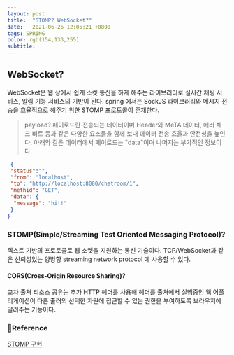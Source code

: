```yaml
---
layout: post 
title:  "STOMP? WebSocket?"
date:   2021-06-26 12:05:21 +0800 
tags: SPRING
color: rgb(154,133,255)
subtitle: 
--- 
```


## WebSocket?

WebSocket은 웹 상에서 쉽게 소켓 통신을 하게 해주는 라이브러리로 실시간 채팅 서비스, 알림 기능 서비스의 기반이 된다.
 spring 에서는 SockJS 라이브러리와 메시지 전송을 효율적으로 해주기 위한 STOMP 프로토콜이 존재한다.  

> payload?
> 페이로드란 전송되는 데이터이며 Header와 MeTA 데이터, 에러 체크 비트 등과 같은 다양한 요소들을 함께 보내 데이터 전송 효율과 안전성을 
> 높인다. 아래와 같은 데이터에서 페이로드는 "data"이며 나머지는 부가적인 정보이다.

```JSON
 {
 "status":"",
 "from": "localhost",
 "to": "http://localhost:8080/chatroom/1",
 "methid": "GET",
 "data": {
  "message": "hi!!"
 }
}
```

### STOMP(Simple/Streaming Test Oriented Messaging Protocol)?
텍스트 기반의 프로토콜로 웹 소켓을 지원하는 통신 기술이다. TCP/WebSocket과 같은 신뢰성있는 양방향 streaming network protocol
에 사용할 수 있다. 



#### CORS(Cross-Origin Resource Sharing)?
교차 출처 리소스 공유는 추가 HTTP 헤더를 사용해 헤더를 출처에서 실행중인 웹 어플리게이션이 다른 출러의 선택한 자원에 접근할 수 있는 권한을 부여하도록
브라우저에 알려주는 기능이다.



### 🧾Reference
[STOMP 구현](https://dev-gorany.tistory.com/235)